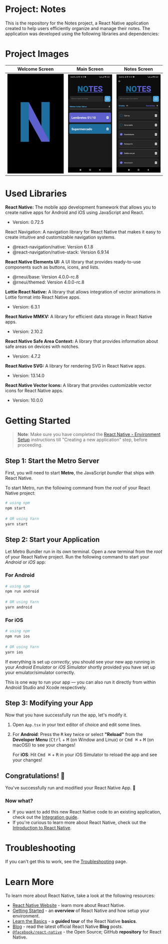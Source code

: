 # Project: **Notes**

This is the repository for the Notes project, a React Native application created to help users efficiently organize and manage their notes. The application was developed using the following libraries and dependencies:

# Project Images

| **Welcome Screen** | **Main Screen** | **Notes Screen** |
|:------------------:|:---------------:|:---------------:|
| ![Welcome](https://github.com/agpinheiro/Notes/blob/82f5937a3a7f5fc6673db8362e2c72fbdda39211/public/splash.png) | ![Main](https://github.com/agpinheiro/Notes/blob/f80513f5874539793308eb3c0395d5cf14606e6f/public/01.jpeg) | ![Notes](https://github.com/agpinheiro/Notes/blob/f80513f5874539793308eb3c0395d5cf14606e6f/public/02.jpeg) |


# Used Libraries

**React Native:** The mobile app development framework that allows you to create native apps for Android and iOS using JavaScript and React.
- Version: 0.72.5


React Navigation: A navigation library for React Native that makes it easy to create intuitive and customizable navigation systems.
- @react-navigation/native: Version 6.1.8
- @react-navigation/native-stack: Version 6.9.14

**React Native Elements UI:** A UI library that provides ready-to-use components such as buttons, icons, and lists.
- @rneui/base: Version 4.0.0-rc.8
- @rneui/themed: Version 4.0.0-rc.8

**Lottie React Native:** A library that allows integration of vector animations in Lottie format into React Native apps.
- Version: 6.3.1

**React Native MMKV:** A library for efficient data storage in React Native apps.
- Version: 2.10.2

**React Native Safe Area Context:** A library that provides information about safe areas on devices with notches.
- Version: 4.7.2


**React Native SVG:** A library for rendering SVG in React Native apps.
- Version: 13.14.0

**React Native Vector Icons:** A library that provides customizable vector icons for React Native apps.
- Version: 10.0.0

# Getting Started

>**Note**: Make sure you have completed the [React Native - Environment Setup](https://reactnative.dev/docs/environment-setup) instructions till "Creating a new application" step, before proceeding.

## Step 1: Start the Metro Server

First, you will need to start **Metro**, the JavaScript _bundler_ that ships _with_ React Native.

To start Metro, run the following command from the _root_ of your React Native project:

```bash
# using npm
npm start

# OR using Yarn
yarn start
```

## Step 2: Start your Application

Let Metro Bundler run in its _own_ terminal. Open a _new_ terminal from the _root_ of your React Native project. Run the following command to start your _Android_ or _iOS_ app:

### For Android

```bash
# using npm
npm run android

# OR using Yarn
yarn android
```

### For iOS

```bash
# using npm
npm run ios

# OR using Yarn
yarn ios
```

If everything is set up _correctly_, you should see your new app running in your _Android Emulator_ or _iOS Simulator_ shortly provided you have set up your emulator/simulator correctly.

This is one way to run your app — you can also run it directly from within Android Studio and Xcode respectively.

## Step 3: Modifying your App

Now that you have successfully run the app, let's modify it.

1. Open `App.tsx` in your text editor of choice and edit some lines.
2. For **Android**: Press the <kbd>R</kbd> key twice or select **"Reload"** from the **Developer Menu** (<kbd>Ctrl</kbd> + <kbd>M</kbd> (on Window and Linux) or <kbd>Cmd ⌘</kbd> + <kbd>M</kbd> (on macOS)) to see your changes!

   For **iOS**: Hit <kbd>Cmd ⌘</kbd> + <kbd>R</kbd> in your iOS Simulator to reload the app and see your changes!

## Congratulations! :tada:

You've successfully run and modified your React Native App. :partying_face:

### Now what?

- If you want to add this new React Native code to an existing application, check out the [Integration guide](https://reactnative.dev/docs/integration-with-existing-apps).
- If you're curious to learn more about React Native, check out the [Introduction to React Native](https://reactnative.dev/docs/getting-started).

# Troubleshooting

If you can't get this to work, see the [Troubleshooting](https://reactnative.dev/docs/troubleshooting) page.

# Learn More

To learn more about React Native, take a look at the following resources:

- [React Native Website](https://reactnative.dev) - learn more about React Native.
- [Getting Started](https://reactnative.dev/docs/environment-setup) - an **overview** of React Native and how setup your environment.
- [Learn the Basics](https://reactnative.dev/docs/getting-started) - a **guided tour** of the React Native **basics**.
- [Blog](https://reactnative.dev/blog) - read the latest official React Native **Blog** posts.
- [`@facebook/react-native`](https://github.com/facebook/react-native) - the Open Source; GitHub **repository** for React Native.
